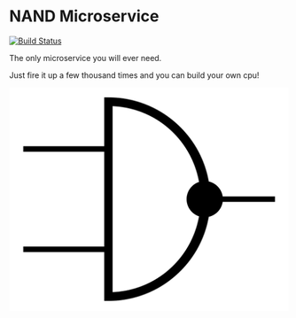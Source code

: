 # NAND Microservice

[![Build Status](https://travis-ci.org/aeisele/nand-service.svg?branch=master)](https://travis-ci.org/aeisele/nand-service)

The only microservice you will ever need.

Just fire it up a few thousand times and you can build your own cpu!

![NAND Symbol](img/NAND_DIN.svg.png?raw?true "NAND Symbol")